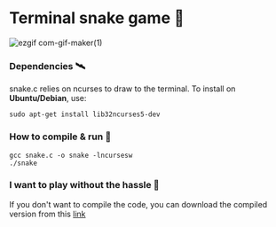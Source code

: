 # Terminal snake game 🐍
![ezgif com-gif-maker(1)](https://user-images.githubusercontent.com/83474704/117977430-7a391080-b339-11eb-9004-8dee8989a8f8.gif)

### Dependencies 🛰

snake.c relies on ncurses to draw to the terminal. To install on <b>Ubuntu/Debian</b>, use:

```
sudo apt-get install lib32ncurses5-dev
```

### How to compile & run 👾

```
gcc snake.c -o snake -lncursesw
./snake
```
### I want to play without the hassle 👺
If you don't want to compile the code, you can download the compiled version from this [link](https://github.com/0x00-byte/terminal_snake_game/releases)
